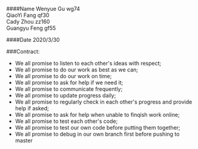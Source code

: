 ####Name
Wenyue Gu wg74  
QiaoYi Fang qf30  
Cady Zhou zz160  
Guangyu Feng gf55  

####Date
2020/3/30

###Contract:

- We all promise to listen to each other's ideas with respect;
- We all promise to do our work as best as we can;
- We all promise to do our work on time;
- We all promise to ask for help if we need it;
- We all promise to communicate frequently;
- We all promise to update progress daily;
- We all promise to regularly check in each other's progress and provide help if asked;
- We all promise to ask for help when unable to finqish work online;
- We all promise to test each other's code;
- We all promise to test our own code before putting them together;
- We all promise to debug in our own branch first before pushing to master